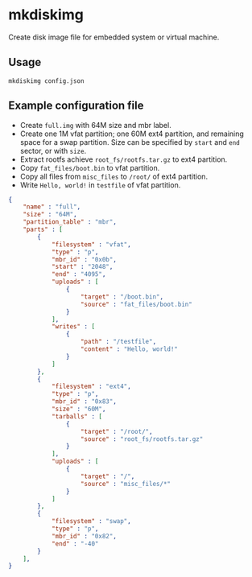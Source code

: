#  mkdiskimg

Create disk image file for embedded system or virtual machine.

## Usage

`mkdiskimg config.json`

## Example configuration file

- Create `full.img` with 64M size and mbr label.
- Create one 1M vfat partition; one 60M ext4 partition, and remaining space for a swap partition. Size can be specified by `start` and `end` sector, or with `size`.
- Extract rootfs achieve `root_fs/rootfs.tar.gz` to ext4 partition.
- Copy `fat_files/boot.bin` to vfat partition.
- Copy all files from `misc_files` to `/root/` of ext4 partition.
- Write `Hello, world!` in `testfile` of vfat partition.

```json
{
    "name" : "full",
    "size" : "64M",
    "partition_table" : "mbr",
    "parts" : [
        {
            "filesystem" : "vfat",
            "type" : "p",
            "mbr_id" : "0x0b",
            "start" : "2048",
            "end" : "4095",
            "uploads" : [
                {
                    "target" : "/boot.bin",
                    "source" : "fat_files/boot.bin"
                }
            ],
            "writes" : [
                {
                    "path" : "/testfile",
                    "content" : "Hello, world!"
                }
            ]
        },
        {
            "filesystem" : "ext4",
            "type" : "p",
            "mbr_id" : "0x83",
            "size" : "60M",
            "tarballs" : [
                {
                    "target" : "/root/",
                    "source" : "root_fs/rootfs.tar.gz"
                }
            ],
            "uploads" : [
                {
                    "target" : "/",
                    "source" : "misc_files/*"
                }
            ]
        },
        {
            "filesystem" : "swap",
            "type" : "p",
            "mbr_id" : "0x82",
            "end" : "-40"
        }
    ],
}
```